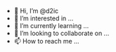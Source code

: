 - 👋 Hi, I’m @d2ic
- 👀 I’m interested in ...
- 🌱 I’m currently learning ...
- 💞️ I’m looking to collaborate on ...
- 📫 How to reach me ...

<!---
d2ic/d2ic is a ✨ special ✨ repository because its `README.md` (this file) appears on your GitHub profile.
You can click the Preview link to take a look at your changes.
--->
